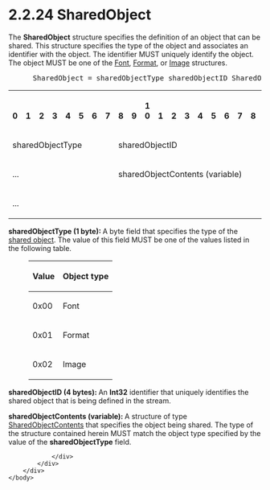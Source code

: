 <html dir="LTR" xmlns:mshelp="http://msdn.microsoft.com/mshelp" xmlns:ddue="http://ddue.schemas.microsoft.com/authoring/2003/5" xmlns:xlink="http://www.w3.org/1999/xlink" xmlns:tool="http://www.microsoft.com/tooltip">
    <head>
        <meta http-equiv="Content-Type" content="text/html; CHARSET=utf-8"></meta>
        <meta name="save" content="history"></meta>
        <title>2.2.24 SharedObject</title>
        <xml>
            <mshelp:toctitle title="2.2.24 SharedObject"></mshelp:toctitle>
            <mshelp:rltitle title="[MS-RGDI]: SharedObject"></mshelp:rltitle>
            <mshelp:keyword index="A" term="781c2b12-8756-4734-93f4-f966b1fd9f69"></mshelp:keyword>
            <mshelp:attr name="DCSext.ContentType" value="open specification"></mshelp:attr>
            <mshelp:attr name="AssetID" value="781c2b12-8756-4734-93f4-f966b1fd9f69"></mshelp:attr>
            <mshelp:attr name="TopicType" value="kbRef"></mshelp:attr>
            <mshelp:attr name="DCSext.Title" value="[MS-RGDI]: SharedObject" />
        </xml>
    </head>
    <body>
        <div id="header">
            <h1 class="heading">2.2.24 SharedObject</h1>
        </div>
        <div id="mainSection">
            <div id="mainBody">
                <div id="allHistory" class="saveHistory"></div>
                <div id="sectionSection0" class="section" name="collapseableSection">
                    

<p>The <b>SharedObject</b> structure specifies the definition
of an object that can be shared. This structure specifies the type of the
object and associates an identifier with the object. The identifier MUST
uniquely identify the object. The object MUST be one of the <a href="ebbd0c06-4c68-4335-897e-577737d21387.html">Font</a>, <a href="e00f31f3-41c5-47e7-a902-d2e533892727.html">Format</a>, or <a href="b56dd4fa-9cc1-4355-9d13-cbd52f9f3b83.html">Image</a> structures.</p>

<dl>
<dd>
<div><pre> SharedObject = sharedObjectType sharedObjectID SharedObjectContents
</pre></div>
</dd></dl>

<table>
 <tr>
  <th><p><br>0</p></th>
  <th><p><br>1</p></th>
  <th><p><br>2</p></th>
  <th><p><br>3</p></th>
  <th><p><br>4</p></th>
  <th><p><br>5</p></th>
  <th><p><br>6</p></th>
  <th><p><br>7</p></th>
  <th><p><br>8</p></th>
  <th><p><br>9</p></th>
  <th><p>1<br>0</p></th>
  <th><p><br>1</p></th>
  <th><p><br>2</p></th>
  <th><p><br>3</p></th>
  <th><p><br>4</p></th>
  <th><p><br>5</p></th>
  <th><p><br>6</p></th>
  <th><p><br>7</p></th>
  <th><p><br>8</p></th>
  <th><p><br>9</p></th>
  <th><p>2<br>0</p></th>
  <th><p><br>1</p></th>
  <th><p><br>2</p></th>
  <th><p><br>3</p></th>
  <th><p><br>4</p></th>
  <th><p><br>5</p></th>
  <th><p><br>6</p></th>
  <th><p><br>7</p></th>
  <th><p><br>8</p></th>
  <th><p><br>9</p></th>
  <th><p>3<br>0</p></th>
  <th><p><br>1</p></th>
 </tr>
 <tr>
  <td colspan="8">
  <p>sharedObjectType</p>
  </td>
  <td colspan="24">
  <p>sharedObjectID</p>
  </td>
 </tr>
 <tr>
  <td colspan="8">
  <p>...</p>
  </td>
  <td colspan="24">
  <p>sharedObjectContents
  (variable)</p>
  </td>
 </tr>
 <tr>
  <td colspan="32">
  <p>...</p>
  </td>
 </tr>
</table>

<p><b>sharedObjectType (1 byte): </b>A byte field that
specifies the type of the <a href="557e6223-9107-4be3-9f7c-b83beb5d16fc.html#gt_dd28a39f-3fcb-41fc-810a-f64a77573327">shared
object</a>. The value of this field MUST be one of the values listed in the
following table.</p>

<dl>
<dd>
<table>
 <thead>
  <tr>
   <th>
   <p>Value</p>
   </th>
   <th>
   <p>Object type</p>
   </th>
  </tr>
 </thead>
 <tr>
  <td>
  <p>0x00</p>
  </td>
  <td>
  <p>Font</p>
  </td>
 </tr>
 <tr>
  <td>
  <p>0x01</p>
  </td>
  <td>
  <p>Format</p>
  </td>
 </tr>
 <tr>
  <td>
  <p>0x02</p>
  </td>
  <td>
  <p>Image</p>
  </td>
 </tr>
</table>
</dd></dl>

<p><b>sharedObjectID (4 bytes): </b>An <b>Int32</b>
identifier that uniquely identifies the shared object that is being defined in
the stream.</p>

<p><b>sharedObjectContents (variable): </b>A structure
of type <a href="aa86e07c-a153-4aea-a411-c69b4179b1ce.html">SharedObjectContents</a>
that specifies the object being shared. The type of the structure contained
herein MUST match the object type specified by the value of the <b>sharedObjectType</b>
field.</p>


                </div>
            </div>
        </div>
    </body>
</html>
